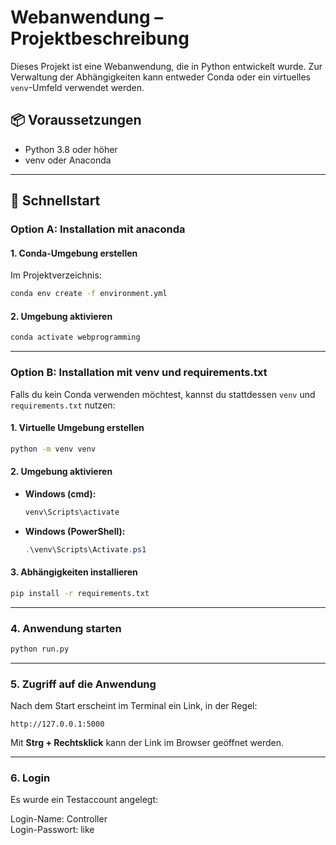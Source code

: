 # Webanwendung – Projektbeschreibung

Dieses Projekt ist eine Webanwendung, die in Python entwickelt wurde. Zur Verwaltung der Abhängigkeiten kann entweder Conda oder ein virtuelles `venv`-Umfeld verwendet werden.

## 📦 Voraussetzungen

- Python 3.8 oder höher
- venv oder Anaconda

---

## 🚀 Schnellstart

### Option A: Installation mit anaconda
#### 1. Conda-Umgebung erstellen

Im Projektverzeichnis:

```bash
conda env create -f environment.yml
```

#### 2. Umgebung aktivieren

```bash
conda activate webprogramming
```

---

### Option B: Installation mit venv und requirements.txt

Falls du kein Conda verwenden möchtest, kannst du stattdessen `venv` und `requirements.txt` nutzen:

#### 1. Virtuelle Umgebung erstellen

```bash
python -m venv venv
```

#### 2. Umgebung aktivieren

- **Windows (cmd):**
  ```cmd
  venv\Scripts\activate
  ```

- **Windows (PowerShell):**
  ```powershell
  .\venv\Scripts\Activate.ps1
  ```

#### 3. Abhängigkeiten installieren

```bash
pip install -r requirements.txt
```

---

### 4. Anwendung starten

```bash
python run.py
```

---

### 5. Zugriff auf die Anwendung

Nach dem Start erscheint im Terminal ein Link, in der Regel:

```
http://127.0.0.1:5000
```

Mit **Strg + Rechtsklick** kann der Link im Browser geöffnet werden.

---

### 6. Login
Es wurde ein Testaccount angelegt:

Login-Name: Controller <br>
Login-Passwort: like
